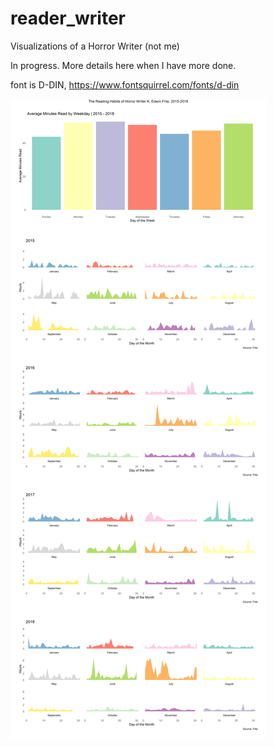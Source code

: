 # reader_writer
Visualizations of a Horror Writer (not me)

In progress. More details here when I have more done.

font is D-DIN, https://www.fontsquirrel.com/fonts/d-din

![Reading Habits of K. Edwin Fritz](inprogress.png)